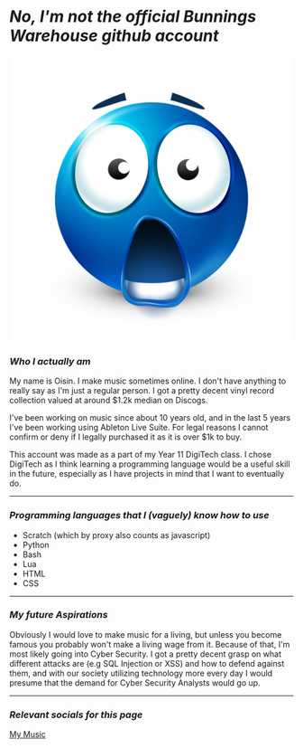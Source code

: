 # ***No, I'm not the official Bunnings Warehouse github account***
![Shocking](shocked.png)

### *Who I actually am*
My name is Oisin. I make music sometimes online. I don't have anything to really say as I'm just a regular person. I got a pretty decent vinyl record collection valued at around $1.2k median on Discogs.

I've been working on music since about 10 years old, and in the last 5 years I've been working using Ableton Live Suite. For legal reasons I cannot confirm or deny if I legally purchased it as it is over $1k to buy.

This account was made as a part of my Year 11 DigiTech class. I chose DigiTech as I think learning a programming language would be a useful skill in the future, especially as I have projects in mind that I want to eventually do.

___
### ***Programming languages that I (vaguely) know how to use***
- Scratch (which by proxy also counts as javascript)
- Python
- Bash
- Lua
- HTML
- CSS

___

### ***My future Aspirations***
Obviously I would love to make music for a living, but unless you become famous you probably won't make a living wage from it. Because of that, I'm most likely going into Cyber Security. I got a pretty decent grasp on what different attacks are (e.g SQL Injection or XSS) and how to defend against them, and with our society utilizing technology more every day I would presume that the demand for Cyber Security Analysts would go up.

___
### ***Relevant socials for this page***

[My Music](https://aroundcore.bandcamp.com)

